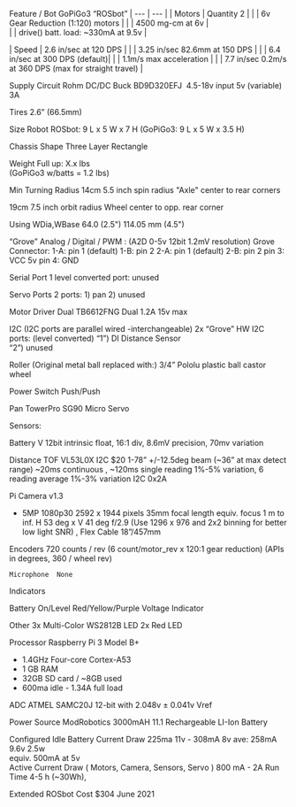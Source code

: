 Feature / Bot	GoPiGo3 “ROSbot”
| --- | --- |
| Motors | Quantity 2 |
| | 6v Gear Reduction (1:120) motors |
| | 4500 mg-cm at 6v |  
| | drive() batt. load: ~330mA at 9.5v |
 
| Speed | 2.6 in/sec at 120 DPS |
| | 3.25 in/sec 82.6mm at 150 DPS |
| | 6.4 in/sec at 300 DPS (default)|
| | 1.1m/s max acceleration |
| | 7.7  in/sec 0.2m/s at 360 DPS (max for  straight travel) |

Supply Circuit	Rohm DC/DC Buck BD9D320EFJ  4.5-18v input
5v (variable) 3A

Tires	2.6”  (66.5mm) 

Size	Robot ROSbot:  9 L x 5 W x 7 H
(GoPiGo3:    9 L x 5 W x 3.5 H)

Chassis Shape	Three Layer Rectangle

Weight	Full up: X.x lbs  
(GoPiGo3 w/batts = 1.2 lbs)

Min Turning Radius	14cm 5.5 inch spin radius
"Axle" center to rear corners

19cm 7.5 inch orbit radius
Wheel center to opp. rear corner 

Using WDia,WBase	64.0 (2.5")  114.05 mm (4.5")
	
“Grove” Analog / Digital / PWM :     (A2D 0-5v 12bit 1.2mV resolution)	Grove Connector: 
1-A: pin 1 (default)
1-B: pin 2
2-A: pin 1 (default)
2-B: pin 2
pin 3: VCC 5v
pin 4: GND 

Serial Port	1 level converted port: unused

Servo Ports	2 ports: 1) pan  2) unused

Motor Driver	Dual TB6612FNG Dual 1.2A 15v max

I2C 
(I2C ports are parallel wired -interchangeable)	2x “Grove” HW I2C ports: 
    (level converted) 
    “1”) DI Distance Sensor  
    “2”) unused

Roller	(Original metal ball replaced with:) 
3/4” Pololu plastic ball castor wheel

Power Switch	Push/Push

Pan	TowerPro SG90 Micro Servo

Sensors:	

   Battery V	12bit intrinsic float, 16:1 div, 
8.6mV precision, 70mv variation

   Distance TOF	VL53L0X  I2C $20 1-78” +/-12.5deg beam (~36” at max detect range)
~20ms continuous , ~120ms single reading 1%-5% variation, 6 reading average 1%-3% variation
I2C 0x2A

   Pi Camera v1.3
   - 5MP 1080p30 2592 x 1944 pixels
     35mm focal length equiv.
     focus 1 m to inf. 
     H 53 deg x V 41 deg
     f/2.9
     (Use 1296 x 976 and 2x2 binning for better low light SNR) , Flex Cable 18”/457mm

   Encoders	720 counts / rev   (6 count/motor_rev x 120:1 gear reduction)
(APIs in degrees, 360 / wheel rev)

    Microphone	None

Indicators	

   Battery On/Level	Red/Yellow/Purple Voltage Indicator

   Other	3x Multi-Color WS2812B LED
	2x Red LED

Processor	Raspberry Pi 3 Model B+
* 1.4GHz Four-core Cortex-A53
* 1 GB RAM
* 32GB SD card / ~8GB used 
* 600ma idle - 1.34A full load

ADC 	ATMEL SAMC20J
	12-bit with 2.048v ± 0.041v Vref 

Power Source	ModRobotics 3000mAH 11.1 Rechargeable LI-Ion Battery

Configured Idle Battery Current Draw              225ma 11v - 308mA 8v 
ave: 258mA 9.6v  2.5w         
equiv. 500mA at 5v                          
Active Current Draw ( Motors, Camera, Sensors, Servo )	800 mA - 2A
Run Time	4-5 h (~30Wh), 

Extended ROSbot Cost	$304 June 2021
